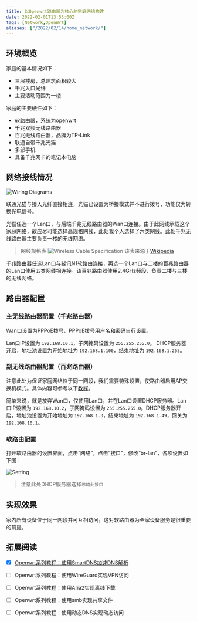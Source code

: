 ```yaml
---
title: 以Openwrt路由器为核心的家庭网络构建
date: 2022-02-01T13:53:00Z
tags: [Network,OpenWrt]
aliases: ["/2022/02/14/home_network/"]
---
```


## 环境概览

家庭的基本情况如下：
- 三层楼房，总建筑面积较大
- 千兆入口光纤
- 主要活动范围为一楼

家庭的主要硬件如下：
- 软路由器，系统为openwrt
- 千兆双频无线路由器
- 百兆无线路由器，品牌为TP-Link
- 联通自带千兆光猫
- 多部手机
- 具备千兆网卡的笔记本电脑

## 网络接线情况

![Wiring Diagrams](https://s-bj-3358-blog.oss.dogecdn.com/network.svg)

联通光猫与接入光纤直接相连，光猫已设置为桥接模式并不进行拨号，功能仅为转换光电信号。

光猫任选一个Lan口，与后端千兆无线路由器的Wan口连接。由于此网线承载这个家庭网络，故应尽可能选择高规格网线，此处我个人选择了六类网线。此处千兆无线路由器主要负责一楼的无线网络。

> 网线规格表
![Wireless Cable Specification](https://ae01.alicdn.com/kf/H9fc2a5ff43a4420fb4535275cc0ec828e.png)
> 该表来源于[Wikipedia](https://zh.wikipedia.org/wiki/%E5%8F%8C%E7%BB%9E%E7%BA%BF)

千兆路由器任选Lan口与斐讯N1软路由连接，再选一个Lan口与二楼的百兆路由器的Lan口使用五类网线相连接。该百兆路由器使用2.4GHz频段，负责二楼与三楼的无线网络。

## 路由器配置

### 主无线路由器配置（千兆路由器）

Wan口设置为PPPoE拨号，PPPoE拨号用户名和密码自行设置。

Lan口IP设置为 `192.168.10.1`，子网掩码设置为 `255.255.255.0`。
DHCP服务器开启，地址池设置为开始地址为 `192.168.1.100`，结束地址为 `192.168.1.255`。

### 副无线路由器配置（百兆路由器）

注意此处为保证家庭网络位于同一网段，我们需要特殊设置，使路由器启用AP交换机模式。具体内容可参考以下[教程](https://service.tp-link.com.cn/detail_article_4145.html)。

简单来说，就是放弃Wan口，仅使用Lan口，并在Lan口设置DHCP服务器。Lan口IP设置为 `192.168.10.2`，子网掩码设置为 `255.255.255.0`。DHCP服务器开启，地址池设置为开始地址为 `192.168.1.3`，结束地址为 `192.168.1.49`，网关为 `192.168.10.1`。

### 软路由配置

打开软路由器的设置界面，点击“网络”，点击“接口”，修改“br-lan”，各项设置如下图：

![Setting](https://ae01.alicdn.com/kf/H743cc3f6c5ff434280b20d5630250861P.png)

> 注意此处DHCP服务器选择`忽略此接口`

## 实现效果

家内所有设备位于同一网段并可互相访问，这对软路由器为全家设备服务是很重要的前提。

## 拓展阅读

- [x] [Openwrt系列教程：使用SmartDNS加速DNS解析](https://wangshouh.github.io/2022/02/15/smartdns_setting/)

- [ ] Openwrt系列教程：使用WireGuard实现VPN访问

- [ ] Openwrt系列教程：使用Aria2实现离线下载

- [ ] Openwrt系列教程：使用smb实现共享文件

- [ ] Openwrt系列教程：使用动态DNS实现动态访问